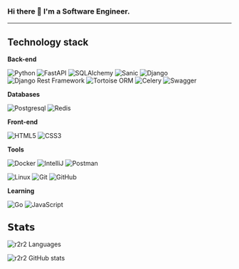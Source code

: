 ### Hi there 👋 I'm a Software Engineer.
<hr>


## Technology stack

**Back-end**

![Python](https://img.shields.io/badge/-Python-black?style=for-the-badge&logo=Python)
![FastAPI](https://img.shields.io/static/v1?style=for-the-badge&message=FastAPI&color=009688&logo=FastAPI&logoColor=FFFFFF&label=)
![SQLAlchemy](https://img.shields.io/badge/-SQLAlchemy-red?style=for-the-badge&logo=SQLAlchemy)
![Sanic](https://img.shields.io/badge/Sanic-red?style=for-the-badge&logo=Sanic)
![Django](https://img.shields.io/badge/-Django-0aad48?style=for-the-badge&logo=Django)
![Django Rest Framework](https://img.shields.io/badge/DRF-red?style=for-the-badge&logo=Django)
![Tortoise ORM](https://img.shields.io/badge/-TortoiseORM-green?style=for-the-badge&logo=Tortoise-ORM)
![Celery](https://img.shields.io/badge/-Celery-%2300C7B7?style=for-the-badge&logo=Celery)
![Swagger](https://img.shields.io/static/v1?style=for-the-badge&message=Swagger&color=222222&logo=Swagger&logoColor=85EA2D&label=)


**Databases**

![Postgresql](https://img.shields.io/badge/-Postgresql-%232c3e50?style=for-the-badge&logo=Postgresql)
![Redis](https://img.shields.io/badge/-Redis-FCA121?style=for-the-badge&logo=Redis)

**Front-end**

![HTML5](https://img.shields.io/badge/-HTML5-%23E44D27?style=for-the-badge&logo=html5&logoColor=ffffff)
![CSS3](https://img.shields.io/badge/-CSS3-%231572B6?style=for-the-badge&logo=css3)

**Tools**

![Docker](https://img.shields.io/badge/-Docker-46a2f1?style=for-the-badge&logo=docker&logoColor=white)
![IntelliJ](https://img.shields.io/badge/-IntelliJ%20IDEA-ffce5a?style=for-the-badge&logo=jetbrains)
![Postman](https://img.shields.io/badge/Postman-FCA121?style=for-the-badge&logo=postman)

![Linux](https://img.shields.io/badge/Linux-black?style=for-the-badge&logo=linux)
![Git](https://img.shields.io/badge/-Git-black?style=for-the-badge&logo=git)
![GitHub](https://img.shields.io/badge/-GitHub-181717?style=for-the-badge&logo=github)

**Learning**

![Go](https://img.shields.io/static/v1?style=for-the-badge&message=Go&color=00ADD8&logo=Go&logoColor=FFFFFF&label=)
![JavaScript](https://img.shields.io/badge/-JavaScript-%23F7DF1C?style=for-the-badge&logo=javascript&logoColor=000000&labelColor=%23F7DF1C&color=%23FFCE5A)

## 𝗦𝘁𝗮𝘁𝘀

![r2r2 Languages](https://github-readme-stats.vercel.app/api/top-langs/?username=r2r2&layout=compact&count_private=true&theme=gruvbox&hide=JavaScript,HTML,CSS&bg_color=00000000)


![r2r2 GitHub stats](https://github-readme-stats.vercel.app/api?username=r2r2&show_icons=true&theme=gruvbox&include_all_commits=true&count_private=true&hide=issues,contribs&bg_color=00000000)



<!--
**r2r2/r2r2** is a ✨ _special_ ✨ repository because its `README.md` (this file) appears on your GitHub profile.

Here are some ideas to get you started:

- 🔭 I’m currently working on ...
- 🌱 I’m currently learning ...
- 👯 I’m looking to collaborate on ...
- 🤔 I’m looking for help with ...
- 💬 Ask me about ...
- 📫 How to reach me: ...
- 😄 Pronouns: ...
- ⚡ Fun fact: ...
-->
